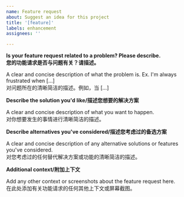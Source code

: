 ```yaml
---
name: Feature request
about: Suggest an idea for this project
title: '[feature]'
labels: enhancement
assignees: ''

---
```


**Is your feature request related to a problem? Please describe.**<br/>
**您的功能请求是否与问题有关？请描述。**

A clear and concise description of what the problem is. Ex. I'm always frustrated when [...]<br/>
对问题所在的清晰简洁的描述。例如，当 [...]

**Describe the solution you'd like/描述您想要的解决方案**

A clear and concise description of what you want to happen.<br/>
对你想要发生的事情进行清晰简洁的描述。

**Describe alternatives you've considered/描述您考虑过的备选方案**

A clear and concise description of any alternative solutions or features you've considered.<br/>
对您考虑过的任何替代解决方案或功能的清晰简洁的描述。

**Additional context/附加上下文**

Add any other context or screenshots about the feature request here.<br/>
在此处添加有关功能请求的任何其他上下文或屏幕截图。

